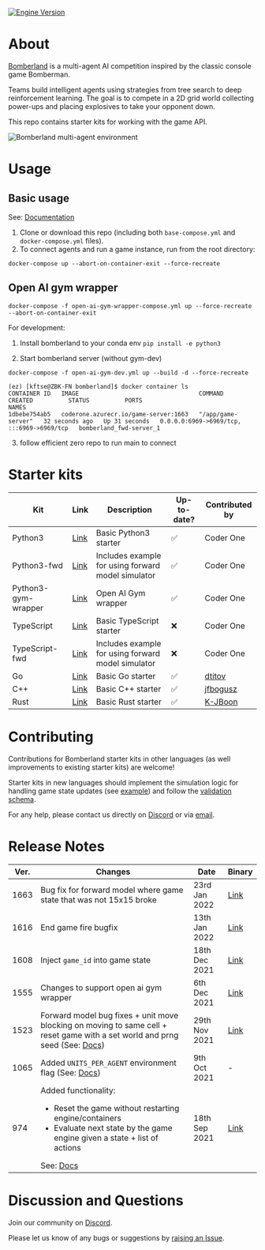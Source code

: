 [![Engine Version](https://img.shields.io/badge/engine%20ver.-1663-blue)](#release-notes)

# About

[Bomberland](https://www.gocoder.one/bomberland) is a multi-agent AI competition inspired by the classic console game Bomberman.

Teams build intelligent agents using strategies from tree search to deep reinforcement learning. The goal is to compete in a 2D grid world collecting power-ups and placing explosives to take your opponent down.

This repo contains starter kits for working with the game API.

![Bomberland multi-agent environment](https://www.gocoder.one/static/bomberland-529e18e676d8d28feca69f8f78a35c55.gif "Bomberland")

# Usage

## Basic usage

See: [Documentation](https://www.gocoder.one/docs)

1. Clone or download this repo (including both `base-compose.yml` and `docker-compose.yml` files).
1. To connect agents and run a game instance, run from the root directory:

```
docker-compose up --abort-on-container-exit --force-recreate
```

## Open AI gym wrapper

`docker-compose -f open-ai-gym-wrapper-compose.yml up --force-recreate --abort-on-container-exit`

For development:

1. Install bomberland to your conda env
`pip install -e python3`

2. Start bomberland server (without gym-dev)
```
docker-compose -f open-ai-gym-dev.yml up --build -d --force-recreate

(ez) [kftse@ZBK-FN bomberland]$ docker container ls
CONTAINER ID   IMAGE                                  COMMAND              CREATED          STATUS          PORTS                                       NAMES
1dbebe754ab5   coderone.azurecr.io/game-server:1663   "/app/game-server"   32 seconds ago   Up 31 seconds   0.0.0.0:6969->6969/tcp, :::6969->6969/tcp   bomberland_fwd-server_1
```

3. follow efficient zero repo to run main to connect

# Starter kits

| Kit                 | Link                                                                      | Description                                        | Up-to-date? | Contributed by                          |
| ------------------- | ------------------------------------------------------------------------- | -------------------------------------------------- | ----------- | --------------------------------------- |
| Python3             | [Link](https://github.com/CoderOneHQ/starter-kits/tree/master/python3)    | Basic Python3 starter                              | ✅          | Coder One                               |
| Python3-fwd         | [Link](https://github.com/CoderOneHQ/starter-kits/tree/master/python3)    | Includes example for using forward model simulator | ✅          | Coder One                               |
| Python3-gym-wrapper | [Link](https://github.com/CoderOneHQ/starter-kits/tree/master/python3)    | Open AI Gym wrapper                                | ✅          | Coder One                               |
| TypeScript          | [Link](https://github.com/CoderOneHQ/starter-kits/tree/master/typescript) | Basic TypeScript starter                           | ❌          | Coder One                               |
| TypeScript-fwd      | [Link](https://github.com/CoderOneHQ/starter-kits/tree/master/typescript) | Includes example for using forward model simulator | ❌          | Coder One                               |
| Go                  | [Link](https://github.com/CoderOneHQ/bomberland/tree/master/go)           | Basic Go starter                                   | ✅          | [dtitov](https://github.com/dtitov)     |
| C++                 | [Link](https://github.com/CoderOneHQ/bomberland/tree/master/cpp)          | Basic C++ starter                                  | ✅          | [jfbogusz](https://github.com/jfbogusz) |
| Rust                | [Link](https://github.com/CoderOneHQ/bomberland/tree/master/rust)         | Basic Rust starter                                 | ✅          | [K-JBoon](https://github.com/K-JBoon)   |

# Contributing

Contributions for Bomberland starter kits in other languages (as well improvements to existing starter kits) are welcome!

Starter kits in new languages should implement the simulation logic for handling game state updates (see [example](https://github.com/CoderOneHQ/starter-kits/blob/master/python3/game_state.py)) and follow the [validation schema](https://github.com/CoderOneHQ/starter-kits/blob/master/validation.schema.json).

For any help, please contact us directly on [Discord](https://discord.gg/Hd8TRFKsDa) or via [email](mailto:humans@gocoder.one).

# Release Notes

| Ver. | Changes                                                                                                                                                                                                                                          | Date          | Binary                                                                   |
| ---- | ------------------------------------------------------------------------------------------------------------------------------------------------------------------------------------------------------------------------------------------------ | ------------- | ------------------------------------------------------------------------ |
| 1663 | Bug fix for forward model where game state that was not 15x15 broke                                                                                                                                                                              | 23rd Jan 2022 | [Link](https://github.com/CoderOneHQ/bomberland/releases/tag/build-1663) |
| 1616 | End game fire bugfix                                                                                                                                                                                                                             | 13th Jan 2022 | [Link](https://github.com/CoderOneHQ/bomberland/releases/tag/build-1616) |
| 1608 | Inject `game_id` into game state                                                                                                                                                                                                                 | 18th Dec 2021 | [Link](https://github.com/CoderOneHQ/bomberland/releases/tag/build-1608) |
| 1555 | Changes to support open ai gym wrapper                                                                                                                                                                                                           | 6th Dec 2021  | [Link](https://github.com/CoderOneHQ/bomberland/releases/tag/build-1555) |
| 1523 | Forward model bug fixes + unit move blocking on moving to same cell + reset game with a set world and prng seed (See: [Docs](https://www.gocoder.one/docs/api-reference#reset-game))                                                             | 29th Nov 2021 | [Link](https://github.com/CoderOneHQ/bomberland/releases/tag/build-1523) |
| 1065 | Added `UNITS_PER_AGENT` environment flag (See: [Docs](https://gocoder.one/docs/api-reference#%EF%B8%8F-environment-flags))                                                                                                                       | 9th Oct 2021  | -                                                                        |
| 974  | Added functionality: <ul><li>Reset the game without restarting engine/containers</li><li>Evaluate next state by the game engine given a state + list of actions</li></ul> See: [Docs](https://gocoder.one/docs/api-reference#-administrator-api) | 18th Sep 2021 | [Link](https://github.com/CoderOneHQ/bomberland/releases/tag/build-974)  |

# Discussion and Questions

Join our community on [Discord](https://discord.gg/Hd8TRFKsDa).

Please let us know of any bugs or suggestions by [raising an Issue](https://github.com/CoderOneHQ/starter-kits/issues).
